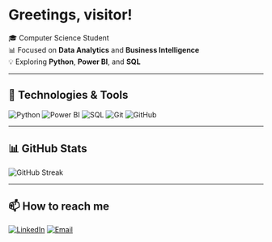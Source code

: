 # Greetings, visitor!

🎓 Computer Science Student  
📊 Focused on **Data Analytics** and **Business Intelligence**  
💡 Exploring **Python**, **Power BI**, and **SQL**  

---

## 🚀 Technologies & Tools
![Python](https://img.shields.io/badge/Python-3776AB?style=for-the-badge&logo=python&logoColor=white)
![Power BI](https://img.shields.io/badge/Power%20BI-F2C811?style=for-the-badge&logo=powerbi&logoColor=black)
![SQL](https://img.shields.io/badge/SQL-336791?style=for-the-badge&logo=postgresql&logoColor=white)
![Git](https://img.shields.io/badge/Git-F05032?style=for-the-badge&logo=git&logoColor=white)
![GitHub](https://img.shields.io/badge/GitHub-181717?style=for-the-badge&logo=github&logoColor=white)

---

## 📊 GitHub Stats

![GitHub Streak](https://github-readme-streak-stats.herokuapp.com/?user=rafaelnakayama&theme=dracula)

---

## 📫 How to reach me
[![LinkedIn](https://img.shields.io/badge/LinkedIn-0A66C2?style=for-the-badge&logo=linkedin&logoColor=white)](www.linkedin.com/in/rafael-nakayama-data)
[![Email](https://img.shields.io/badge/Email-0078D4?style=for-the-badge&logo=gmail&logoColor=white)](mailto:RafaelNakayama2003@gmail.com)

